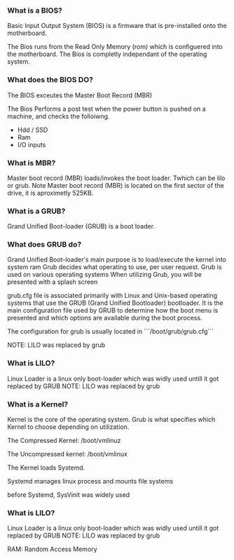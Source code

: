 <h3> What is a BIOS? </h3>

<p> Basic Input Output System (BIOS) is a firmware that is pre-installed onto the motherboard. </p>
The Bios runs from the Read Only Memory (rom) which is configuered into the motherboard.
The Bios is completly independant of the operating system.


<h3> What does the BIOS DO? </h3>
The BIOS exceutes the Master Boot Record (MBR)

The Bios Performs a post test when the power button is pushed on a machine, and checks the folloiwng. 
- Hdd / SSD
- Ram
- I/O inputs



<h3> What is MBR? </h3>

Master boot record (MBR) loads/invokes the boot loader. Twhich can be lilo or grub.
Note Master boot record (MBR) is located on the first sector of the drive, it is aproximetly 525KB.


<h3> What is a GRUB? </h3>
Grand Unified Boot-loader (GRUB) is a boot loader.

<h3> What does GRUB do? </h3>
Grand Unified Boot-loader's main purpose is to load/execute the kernel into system ram 
Grub decides what operating to use, per user request. 
Grub is used on various operating systems
When utilizing Grub, you will be presented with a splash screen


<p> grub.cfg file is associated primarily with Linux and Unix-based operating systems that use the GRUB (Grand Unified Bootloader) bootloader. It is the main configuration file used by GRUB to determine how the boot menu is presented and which options are available during the boot process. </p>

<p> The configuration for grub is usually located in ```/boot/grub/grub.cfg``` </p>

NOTE: LILO was replaced by grub

<h3> What is LILO? </h3>
Linux Loader is a linux only boot-loader which was widly used untill it got replaced by GRUB
NOTE: LILO was replaced by grub

<h3> What is a Kernel? </h3>
Kernel is the core of the operating system.
Grub is what specifies which Kernel to choose depending on utilization.

The Compressed Kernel: 
/boot/vmlinuz

The Uncompressed kernel:
/boot/vmlinux


The Kernel loads Systemd.

Systemd manages linux process and mounts file systems

before Systemd, SysVinit was widely used 


<h3> What is LILO? </h3>
Linux Loader is a linux only boot-loader which was widly used untill it got replaced by GRUB
NOTE: LILO was replaced by grub






RAM: 
Random Access Memory


